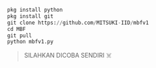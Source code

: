 ```python
pkg install python
pkg install git
git clone https://github.com/MITSUKI-IID/mbfv1
cd MBF
git pull
python mbfv1.py
```
> SILAHKAN DICOBA SENDIRI ☠️

